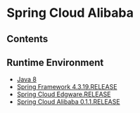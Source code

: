 # Spring Cloud Alibaba

## Contents


## Runtime Environment
- [Java 8](http://www.oracle.com/technetwork/java/javase/downloads/jdk8-downloads-2133151.html)
- [Spring Framework 4.3.19.RELEASE](http://projects.spring.io/spring-framework)
- [Spring Cloud Edgware.RELEASE](https://spring.io/projects/spring-cloud)
- [Spring Cloud Alibaba 0.1.1.RELEASE](https://github.com/spring-cloud-incubator/spring-cloud-alibaba/tree/1.x)